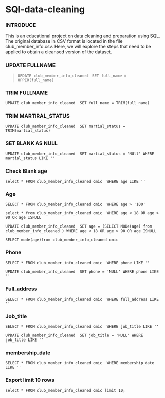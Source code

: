 # SQl-data-cleaning
### INTRODUCE
This is an educational project on data cleaning and preparation using SQL. The original database in CSV format is located in the file club_member_info.csv. Here, we will explore the steps that need to be applied to obtain a cleansed version of the dataset.

### UPDATE FULLNAME
> 	`UPDATE club_member_info_cleaned 
> 	SET full_name = UPPER(full_name)`

### TRIM FULLNAME
`UPDATE club_member_info_cleaned 
SET full_name = TRIM(full_name)`

### TRIM MARTIRAL_STATUS
`UPDATE club_member_info_cleaned 
SET martial_status = TRIM(martial_status) `

### SET BLANK AS NULL
`UPDATE club_member_info_cleaned 
SET martial_status = 'NUll' WHERE martial_status LIKE ''`

### Check Blank age
`select * FROM club_member_info_cleaned cmic 
WHERE age LIKE ''`

### Age
`SELECT * FROM club_member_info_cleaned cmic 
WHERE age > '100'`

`select * from club_member_info_cleaned cmic 
WHERE age < 18 OR age > 90 OR age ISNULL `

`UPDATE club_member_info_cleaned 
SET age = (SELECT MODe(age) from club_member_info_cleaned )
WHERE age < 18 OR age > 90 OR age ISNULL `

`SELECT mode(age)from club_member_info_cleaned cmic `

### Phone
`SELECT * FROM club_member_info_cleaned cmic 
WHERE phone LIKE ''`

`UPDATE club_member_info_cleaned 
SET phone = 'NULL' WHERE phone LIKE ''`

### Full_address
`SELECT * FROM club_member_info_cleaned cmic 
WHERE full_address LIKE ''`

### Job_title
`SELECT * FROM club_member_info_cleaned cmic 
WHERE job_title LIKE ''`

`UPDATE club_member_info_cleaned 
SET job_title = 'NULL' WHERE job_title LIKE ''`

### membership_date
`SELECT * FROM club_member_info_cleaned cmic 
WHERE membership_date LIKE ''`

### Export limit 10 rows
`select * FROM club_member_info_cleaned cmic limit 10;`
